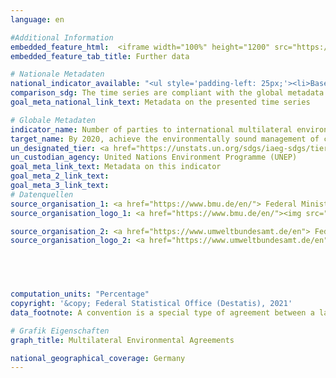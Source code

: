 ```yaml
---
language: en

#Additional Information
embedded_feature_html:  <iframe width="100%" height="1200" src="https://g205sdgs.github.io/sdg-indicators/public/AddInfos/en/12.4.1.pdf" frameborder="0" allowFullScreen="true"></iframe>
embedded_feature_tab_title: Further data    

# Nationale Metadaten    
national_indicator_available: "<ul style='padding-left: 25px;'><li>Basel Convention</li> <li> Montreal Protocol</li> <li> Rotterdam Convention</li> <li> Stockholm Convention</li> <li> Minamata Convention</li></ul>"    
comparison_sdg: The time series are compliant with the global metadata.    
goal_meta_national_link_text: Metadata on the presented time series    

# Globale Metadaten    
indicator_name: Number of parties to international multilateral environmental agreements on hazardous waste, and other chemicals that meet their commitments and obligations in transmitting information as required, by each relevant agreement    
target_name: By 2020, achieve the environmentally sound management of chemicals and all wastes throughout their life cycle, in accordance with agreed international frameworks, and significantly reduce their release to air, water and soil in order to minimize their adverse impacts on human health and the environment    
un_designated_tier: <a href="https://unstats.un.org/sdgs/iaeg-sdgs/tier-classification/" title="Click here for more information on the UN tier classification."  target="_blank">Tier I</a>    
un_custodian_agency: United Nations Environment Programme (UNEP)    
goal_meta_link_text: Metadata on this indicator    
goal_meta_2_link_text:     
goal_meta_3_link_text:         
# Datenquellen
source_organisation_1: <a href="https://www.bmu.de/en/"> Federal Ministry for the Environment, Nature Conservation and Nuclear Safety </a>
source_organisation_logo_1: <a href="https://www.bmu.de/en/"><img src="https://g205sdgs.github.io/sdg-indicators/public/OrgImgEn/bmu.png" alt="Logo bmu" style="height:60px; width:148px"/></a>

source_organisation_2: <a href="https://www.umweltbundesamt.de/en"> Federal Environment Agency </a>
source_organisation_logo_2: <a href="https://www.umweltbundesamt.de/en"><img src="https://g205sdgs.github.io/sdg-indicators/public/OrgImgEn/uba.png" alt="Logo uba" style="height:60px; width:148px"/></a>




    
computation_units: "Percentage"    
copyright: '&copy; Federal Statistical Office (Destatis), 2021'    
data_footnote: A convention is a special type of agreement between a large number of countries. In a convention, countries come together to discuss a global issue and reach a consensus about the procedures they should take in response. Unlike treaties, conventions are not necessarily legally binding, and they can act more as frameworks or concepts that do not include specific measures. Protocols are similar to treaties, but they generally amend, supplement, or clarify an agreement.    

# Grafik Eigenschaften    
graph_title: Multilateral Environmental Agreements    

national_geographical_coverage: Germany    
---
```


<span></span>